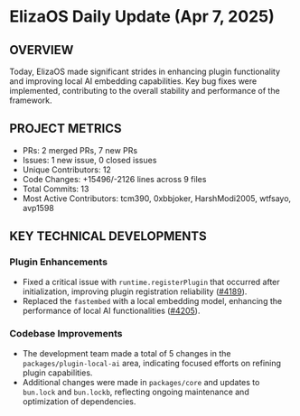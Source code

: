 # ElizaOS Daily Update (Apr 7, 2025)

## OVERVIEW 
Today, ElizaOS made significant strides in enhancing plugin functionality and improving local AI embedding capabilities. Key bug fixes were implemented, contributing to the overall stability and performance of the framework.

## PROJECT METRICS
- PRs: 2 merged PRs, 7 new PRs
- Issues: 1 new issue, 0 closed issues
- Unique Contributors: 12
- Code Changes: +15496/-2126 lines across 9 files
- Total Commits: 13
- Most Active Contributors: tcm390, 0xbbjoker, HarshModi2005, wtfsayo, avp1598

## KEY TECHNICAL DEVELOPMENTS

### Plugin Enhancements
- Fixed a critical issue with `runtime.registerPlugin` that occurred after initialization, improving plugin registration reliability ([#4189](https://github.com/elizaos/eliza/pull/4189)).
- Replaced the `fastembed` with a local embedding model, enhancing the performance of local AI functionalities ([#4205](https://github.com/elizaos/eliza/pull/4205)).

### Codebase Improvements
- The development team made a total of 5 changes in the `packages/plugin-local-ai` area, indicating focused efforts on refining plugin capabilities.
- Additional changes were made in `packages/core` and updates to `bun.lock` and `bun.lockb`, reflecting ongoing maintenance and optimization of dependencies.